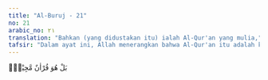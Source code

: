 ```yaml
---
title: "Al-Buruj - 21"
no: 21
arabic_no: ٢١
translation: "Bahkan (yang didustakan itu) ialah Al-Qur'an yang mulia,"
tafsir: "Dalam ayat ini, Allah menerangkan bahwa Al-Qur'an itu adalah kitab Allah yang mulia, tersimpan dalam Lauh Mahfudh. Tidak ada yang dapat menandingi isi dan susunan kata-katanya, terpelihara dari pemalsuan dan perubahan. Ini sebagai jawaban kepada orang-orang kafir yang mendustakan Al-Qur'an dengan mengatakan bahwa ia adalah cerita-cerita orang dahulu kala."
---
```

بَلْ هُوَ قُرْاٰنٌ مَّجِيْدٌۙ 